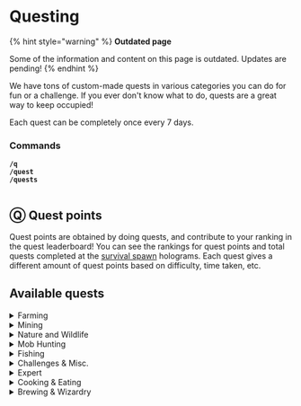# Questing

{% hint style="warning" %}
**Outdated page**

Some of the information and content on this page is outdated. Updates are pending!
{% endhint %}

We have tons of custom-made quests in various categories you can do for fun or a challenge. If you ever don't know what to do, quests are a great way to keep occupied!

Each quest can be completely once every 7 days.

### Commands

**`/q`**\
**`/quest`**\
**`/quests`**

<div align="left"><img src="../.gitbook/assets/quest.png" alt=""></div>

## Ⓠ Quest points

Quest points are obtained by doing quests, and contribute to your ranking in the quest leaderboard! You can see the rankings for quest points and total quests completed at the [survival spawn](smp-survival-s8/#spawn) holograms. Each quest gives a different amount of quest points based on difficulty, time taken, etc.

## Available quests

<details>

<summary>Farming</summary>

## Beet That!

**Objectives**\
\- Harvest & replant 1000 beetroots\
\
**Rewards**\
\- 115 vibecoin\
\- 4 quest points\
\- 230 vibe exp

## Potato Plantation

*This quest is sponsored by wingwom™*\
\
**Objectives**\
\- Harvest & replant 2000 potatoes\
\
**Rewards**\
\- 150 vibecoin\
\- 4 quest points\
\- 230 vibe exp

## Cocoa Farming

**Objectives**\
\- Harvest & replant 350 grown cocoa beans\
\
**Rewards**\
\- 85 vibecoin\
\- 2 quest points\
\- 115 vibe exp

## Papers, please!

**Objectives**\
\- Harvest 1500 sugar cane\
\
**Rewards**\
\- 55 vibecoin\
\- 2 quest points\
\- 115 vibe exp

## Berry Crazy

**Objectives**\
\- Harvest 350 sweet berries\
\
**Rewards**\
\- 65 vibecoin\
\- 2 quest points\
\- 115 vibe exp

## Pumpkin Farming

**Objectives**\
\- Harvest 1000 grown pumpkins\
\
**Rewards**\
\- 85 vibecoin\
\- 2 quest points\
\- 230 vibe exp

## Nether Wart Farming

**Objectives**\
\- Harvest & replant 500 nether warts\
\
**Rewards**\
\- 75 vibecoin\
\- 3 quest points\
\- 115 vibe exp

## Prickle Patch Prowl

**Objectives**\
\- Harvest 400 cactus blocks\
\
**Rewards**\
\- 75 vibecoin\
\- 2 quest points\
\- 115 vibe exp

## Carrot Plantation

&#x20;Harvest way too many carrots

**Objectives**\
\- Harvest & replant 4000 grown carrots\
\
**Rewards**\
\- 335 vibecoin\
\- 5 quest points\
\- 345 vibe exp

## SUGAR RUSH!

**Objectives**\
\- Harvest 4000 sugar cane\
\
**Rewards**\
\- 135 vibecoin\
\- 3 quest points\
\- 230 vibe exp

## Melon Farming

**Objectives**\
\- Harvest 1000 grown melons\
\
**Rewards**\
\- 85 vibecoin\
\- 2 quest points\
\- 115 vibe exp

## Bamboo Farming

**Objectives**\
\- Harvest 8500 Bamboo\
\
**Rewards**\
\- 115 vibecoin\
\- 3 quest points\
\- 115 vibe exp

## Glow berry Picking

**Objectives**\
\- Harvest 250 glowberries\
\
**Rewards**\
\- 75 vibecoin\
\- 2 quest points\
\- 115 vibe exp

## This is (s)wheat

**Objectives**\
\- Harvest & replant 2000 wheat\
\
**Rewards**\
\- 150 vibecoin\
\- 4 quest points\
\- 230 vibe exp

</details>

<details>

<summary>Mining</summary>

## Copper Collect

*TIP: Sell to /warp servershop for vc*\
*TIP: Use the mining /booster*\
\
**Time Limit**\
1 hour\
\
**Objectives**\
\- Mine 500 Copper Ore\
\
**Rewards**\
\- 115 vibecoin\
\- 4 quest point\
\- 115 vibe exp

## Diamond Depths

*Venture deep into the world and mine the valuable gems*\
\
**Time Limit**\
1 hour 15 minutes\
\
**Objectives**\
\- Mine 32 diamond ore\
\- Mine 32 gold ore\
\- Mine 32 redstone ore\
\- Mine 32 lapis ore\
\- Mine 3 stacks coal ore\
\- Mine 2 stacks iron ore\
\
**Rewards**\
\- 215 vibecoin\
\- 6 quest points\
\- 245 vibe exp

## Grayrock Gala

*Andesite caves biome reccomended!*\
*TIP: Sell the andesite to /warp servershop for vc*\
*TIP: Use the mining /booster*\
\
**Objectives**\
\- Mine 2000 andesite\
\
**Rewards**\
\- 125 vibecoin\
\- 4 quest points\
\- 230 vibe exp

## Geode Hunting

*Find and mine a medium to large sized geode*\
\
**Objectives**\
\- Mine 280 amethyst blocks\
\- Mine 6 fully grown amethyst clusters\
\
**Rewards**\
\- 115 vibecoin\
\- 4 quest point\
\- 115 vibe exp

## Quick Trip

*Regular ores only, deepslate is not accepted!*\
\
**Time Limit**\
45 minutes\
\
**Objectives**\
\- Mine 250 stone\
\- Mine 64 coal ore & 64 iron ore\
\
**Rewards**\
\- 115 vibecoin\
\- 2 quest point\
\- 115 vibe exp

## Deep into hell

*Head into the nether and mine some of its greatest treasures!*\
*Recommended to mine at Y 13 using a blast mining method!*\
\
**Time Limit**\
2 hours\
\
**Objectives**\
\- Mine 192 nether gold ore\
\- Mine 192 nether quartz ore\
\- Mine 32 ancient debris\
\
**Rewards**\
\- 315 vibecoin\
\- 6 quest points\
\- 345 vibe exp

</details>

<details>

<summary>Nature and Wildlife</summary>

## Flower Picking: Plains

*Stroll about the plains and collect some pretty flowers. Maybe gift them to a friend?*\
*Must be completed in a plains biome!*\
\
**Time Limit**\
45 minutes\
\
**Objectives**\
\- Collect 35 cornflowers\
\- Collect 20 oxeye daisies\
\- Collect 35 dandelions\
\- Collect 20 poppies\
\
**Rewards**\
\- 65 vibecoin\
\- 2 quest points\
\- 115 vibe exp

## Dead Bush Cleanup

*Must be completed in a desert!*\
\
**Time limit**\
10 minutes\
\
**Objectives**\
\- Remove 200 dead bushes\
\
**Rewards**\
\- 75 vibecoin\
\- 3 quest points\
\- 115 vibe exp

## Flower Picking: Oak Forest

Stroll about an oak forest and collect some pretty flowers. Maybe gift them to a friend?\
Must be completed in an oak forest!\
\
**Time Limit**\
30 minutes\
\
**Objectives**\
\- Collect 35 lilacs\
\- Collect 35 peonies\
\- Collect 25 rose bushes\
\- Collect 40 lily of the valley\
\- Collect 3 dandelions\
\
**Rewards**\
\- 100 vibecoin\
\- 3 quest points\
\- 115 vibe exp

## Did you shear that?

**Objectives**\
\- Shear 50 different sheep\
\
**Rewards**\
\- 125 vibecoin\
\- 2 quest points\
\- 115 vibe exp

## Lawn Mower Simulator

*Made to be completed in a plains biome!*\
\
**Time Limit**\
15 minutes\
\
**Objectives**\
\- Mow 1500 grass\
\
**Rewards**\
\- 55 vibecoin\
\- 2 quest points\
\- 115 vibe exp

</details>

<details>

<summary>Mob Hunting</summary>

## Bone Voyage!

Recommended to use /resnight\
\
**Time Limit**\
1 hour\
\
**Objectives**\
\- Kill 50 skeletons with a bow\
\
**Rewards**\
\- 135 vibecoin\
\- 3 quest points\
\- 230 vibe exp

## Guardian's Abyss

**Time limit**\
15 minutes\
\
**Objectives**\
\- Kill 15 guardians\
\- Kill 1 elder guardian\
\
**Rewards**\
\- 85 vibecoin\
\- 3 quest point\
\- 230 vibe exp

## Sniper Duels

Minecraft achievement, but harder.\
\
**Time limit**\
15 minutes\
\
**Objectives**\
\- Shoot and kill 10 skeletons 25+ blocks away using a bow\
\
**Rewards**\
\- 100 vibecoin\
\- 4 quest point\
\- 245 vibe exp

## Sonic Boom!

How are these guys so fast?\
\
**Time limit**\
15 minutes\
\
**Objectives**\
\- Kill 25 creepers\
\
**Rewards**\
\- 40 vibecoin\
\- 1 quest point\
\- 115 vibe exp

## Evoker Eviction

**Objectives**\
\- Kill 10 Evokers\
\
**Rewards**\
\- 75 vibecoin\
\- 3 quest point\
\- 230 vibe exp

## Wither's End

**Objectives**\
\- Kill a Wither\
\
**Rewards**\
\- 75 vibecoin\
\- 1 quest point\
\- 115 vibe exp

## Ender Enigma

**Objectives**\
\- Kill 100 endermen\
\
**Rewards**\
\- 75 vibecoin\
\- 2 quest point\
\- 115 vibe exp

## Undead Management

Traverse the world and hunt down the undead mobs plauging the world. Recommended to use /resnight and start at night!\
\
**Time Limit**\
1 hour\
\
**Objectives**\
\- Kill 50 zombies\
\- Kill 50 skeletons\
\- Kill 50 spiders\
\- Traverse at least 2000 blocks on foot\
\
**Rewards**\
\- 165 vibecoin\
\- 4 quest points\
\- 230 vibe exp

## Inferno Fury

**Objectives**\
\- Kill 50 blazes\
\
**Rewards**\
\- 55 vibecoin\
\- 2 quest point\
\- 115 vibe exp

## Undead Management 2

Traverse the world and hunt down the undead plaguing the community. Recommended to use /resnight and start at night\
\
**Time Limit**\
1 hour 30 minutes\
\
**Objectives**\
\- Kill 55 zombies\
\- Kill 55 skeletons\
\- Kill 55 spiders\
\- Kill 55 creepers\
\- Traverse at least 3500 blocks on foot\
\
**Rewards**\
\- 255 vibecoin\
\- 5 quest points\
\- 345 vibe exp

</details>

<details>

<summary>Fishing</summary>

## Caught on a line

Go out into the waters and catch some fish!\
Tip: Use luck of the sea & lure for faster completion!\
\
**Objectives**\
\- Catch 8 cod\
\- Catch 4 salmon\
\- Catch 1 pufferfish\
\
**Rewards**\
\- 55 vibecoin\
\- 2 quest points\
\- 115 vibe exp

## Void Fishing

They shimmer oddly and make no ripples\
You probably shouldn't eat them\
Must be completed in the end!\
\
Objectives\
\- Catch 10 cod in the End\
\- Catch 6 salmon in the End\
\
Rewards\
\- 75 vibecoin\
\- 3 quest points\
\- 230 vibe exp

## Fisherman's delight

A lovely haul from the sea\
Tip: Use luck of the sea & lure for faster completion!\
\
Objectives\
\- Catch 30 cod\
\- Catch 15 salmon\
\- Catch 6 pufferfish\
\- Catch 1 tropical fish\
\
Rewards\
\- 135 vibecoin\
\- 4 quest points\
\- 230 vibe exp

## Rodception!

Objectives\
\- Reel in another Fishing Rod\
\
Rewards\
\- 115 Vibecoin\
\- 4 quest points\
\- 230 vibe exp

## Finding Nemo

;o;\
Tip: Use luck of the sea & lure for faster completion!\
\
Objectives\
\- Reel in 1 tropical fish (AKA Nemo)\
\
Rewards\
\- 45 vibecoin\
\- 2 quest points\
\- 115 vibe exp

## Midnight Reel

Cool air, quiet sea, calm mind.\
Night is the fisher's friend.\
/resnight is reccomended!\
\
Objectives\
\- Catch 16 cod at night\
\- Catch 8 salmon at night\
\- Catch 3 pufferfish at night\
\
Rewards\
\- 95 vibecoin\
\- 4 quest points\
\- 230 vibe exp

## Ocean Cleanup

How is all this junk getting in the ocean?!\
\
Objectives\
\- Reel in 15 junk items\
\
Rewards\
\- 135 vibecoin\
\- 4 quest points\
\- 230 vibe exp

## Enchanted Catch

Objectives\
\- Reel in an Enchanted Book\
\
Rewards\
\- 45 vibecoin\
\- 2 quest points\
\- 115 vibe exp

## 0.8% chance

Reel in the rarest fishing loot- a nametag!\
Tip: Use luck of the sea & lure for faster completion!\
\
Objectives\
\- Reel in 1 nametag\
\
Rewards\
\- 135 vibecoin\
\- 4 quest points\
\- 230 vibe exp

</details>

<details>

<summary>Challenges &#x26; Misc.</summary>

## Birds eye

Grab some rockets and shoot for the skies!\
\
**Time Limit**\
15 minutes\
\
**Objectives**\
\- Fly 5000m with an elytra\
\
**Rewards**\
\- 85 vibecoin\
\- 4 quest points\
\- 230 vibe exp

## Extreme Free Falling

&#x20;Teleport commands will be disabled!\
\
**Objectives**\
\- Cumulatively fall 1500m\
\
**Rewards**\
\- 75 vibecoin\
\- 3 quest points\
\- 115 vibe exp

## Void Surfing

Take a daring adventure on the line of the cosmic unknown.\
\
**Time Limit**\
10 minutes\
\
**Objectives**\
\- Fly 4500m with an Elytra in The End between Y -60 to -100 right before void damage begins\
\
**Rewards**\
\- 75 vibecoin\
\- 3 quest points\
\- 115 vibe exp

## Starlight Stroll

Explore on foot under the stars.\
Watch out for hostiles!\
/resnight is reccomended!\
\
**Objectives**\
\- Travel 2100m on foot at night\
\- Slay 6 Zombies, Creepers, and Spiders\
\
**Rewards**\
\- 135 vibecoin\
\- 4 quest points\
\- 230 vibe exp

## Across the ocean!

Ever wonder how a fish feels?\
No? Okay, sorry.\
\
**Time Limit**\
15 minutes\
\
**Objectives**\
\- Swim 2500 blocks\
\
**Rewards**\
\- 75 vibecoin\
\- 3 quest points\
\- 115 vibe exp

## Extreme Jumping Jacks

**Objectives**\
\- Jump 500 times\
\
**Rewards**\
\- 135 vibecoin\
\- 4 quest points\
\- 230 vibe exp

## Setting Sail

Nothing but you, the water, and the open sky.\
Take a ride and enjoy the journey!\
\
**Objectives**\
\- Boat 6000m\
\
**Rewards**\
\- 125 vibecoin\
\- 4 quest points\
\- 230 vibe exp

</details>

<details>

<summary>Expert</summary>

## Warden Wipeout

**Time Limit**\
35 minutes\
\
**Objectives**\
\- Kill 10 Wardens\
\
**Rewards**\
\- 215 vibecoin\
\- 4 quest points\
\- 230 vibe exp

## Hero of the End

Enter the end dimension and take out the Dragon!\
\
**Time Limit**\
5 minutes\
\
**Objectives**\
\- Summon the Ender Dragon by placing 4 end crystals on the portal sides\
\- Slay the Ender Dragon\
\
**Rewards**\
\- 215 vibecoin\
\- 5 quest points\
\- 230 vibe exp

</details>

<details>

<summary>Cooking &#x26; Eating</summary>

\- Coming Soon!

</details>

<details>

<summary>Brewing &#x26; Wizardry</summary>

\- Coming Soon!

</details>
